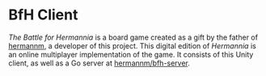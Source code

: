 # BfH Client

_The Battle for Hermannia_ is a board game created as a gift by the father of [hermannm](https://github.com/hermannm), a developer of this project. This digital edition of _Hermannia_ is an online multiplayer implementation of the game. It consists of this Unity client, as well as a Go server at [hermannm/bfh-server](https://github.com/hermannm/bfh-server).
